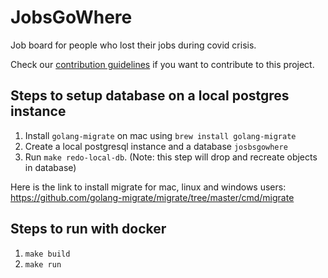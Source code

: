 # JobsGoWhere
Job board for people who lost their jobs during covid crisis. 

Check our [contribution guidelines](CONTRIBUTING.md) if you want to contribute to this project.

## Steps to setup database on a local postgres instance
1. Install `golang-migrate` on mac using `brew install golang-migrate`
2. Create a local postgresql instance and a database `josbsgowhere`
3. Run `make redo-local-db`. (Note: this step will drop and recreate objects in database)

Here is the link to install migrate for mac, linux and windows users:
https://github.com/golang-migrate/migrate/tree/master/cmd/migrate

## Steps to run with docker
1. `make build`
2. `make run`
